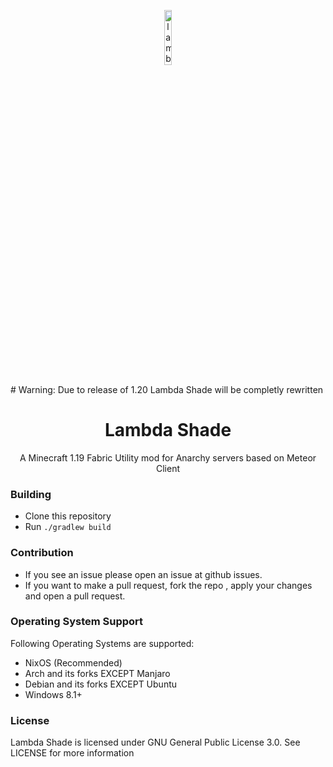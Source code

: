 <p align="center">
<img src="https://i.hizliresim.com/91rwjus.png" alt="lambdashade" width="15%"/>
</p>
# Warning: Due to release of 1.20 Lambda Shade will be completly rewritten
<h1 align="center">Lambda Shade</h1>
<p align="center">
    A Minecraft 1.19 Fabric Utility mod for Anarchy servers based on Meteor Client
</p>

### Building
- Clone this repository
- Run `./gradlew build`

### Contribution

- If you see an issue please open an issue at github issues.
- If you want to make a pull request, fork the repo , apply your changes and open a pull request.

### Operating System Support

Following Operating Systems are supported:
- NixOS (Recommended)
- Arch and its forks EXCEPT Manjaro
- Debian and its forks EXCEPT Ubuntu
- Windows 8.1+

### License

Lambda Shade is licensed under GNU General Public License 3.0. See LICENSE for more information
